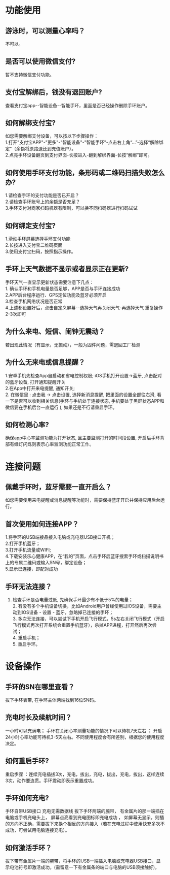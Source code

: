 <a name="eHp1i"></a>
# 功能使用
<a name="FIWTl"></a>
## 游泳时，可以测量心率吗？
不可以。
<a name="ZCCTq"></a>
## 是否可以使用微信支付?
暂不支持微信支付功能。
<a name="fLxft"></a>
## 支付宝解绑后，钱没有退回账户?
查看支付宝app--智能设备--智能手环，里面是否已经操作删除手环账户。
<a name="tN71B"></a>
## 如何解绑支付宝?<br />
如您需要解绑支付设备，可以按以下步骤操作：<br />1.打开"支付宝APP"-"更多"-"智能设备"-"智能手环"-点击右上角“…”-选择“解除绑定”（余额将原路退还到充值账户）。<br />2.点亮手环设备翻页到支付界面-长按进入-翻到解绑界面-长按“解绑”即可。
<a name="SqUyo"></a>
## 如何使用手环支付功能，条形码或二维码扫描失败怎么办?
1.请检查手环的支付功能是否已开启？<br />2.请检查手环账号上的余额是否充足？<br />3.手环支付对商家扫码机器有限制，可以换不同扫码器进行扫码试试
<a name="DABzH"></a>
## 如何绑定支付宝?
1.滑动手环屏幕选择手环支付功能 <br />2.长按进入支付宝二维码页面 <br />3.使用支付宝扫码，按照指示操作。
<a name="31s4Z"></a>
## 手环上天气数据不显示或者显示正在更新?
手环天气一直显示更新状态需要注意下几点： <br />1. 确认手环和手机电量是否足够，APP是否与手环连接成功 <br />2.APP后台程序运行、GPS定位功能及蓝牙必须开启<br />3.检查手机网络状况是否正常 <br />4.上述都设置好后，点击自定义屏幕--选择天气再关闭天气-再选择天气 重复操作2-3次即可
<a name="rWwOn"></a>
## 为什么来电、短信、闹钟无震动？
若出现此情况（有显示，无振动），一般为固件问题，需退回工厂检测
<a name="XfUPK"></a>
## 为什么无来电或信息提醒？
1.安卓手机先检查App自启动和省电控制权限; iOS手机打开设置->蓝牙, 点击配对的蓝牙设备, 打开通知提醒开关<br />2.在App中打开来电提醒, 通知开关;<br />2. 在微信里 : 点击我 -> 点击设置, 选择新消息提醒, 把里面的设置全部往右滑, 看一下是否可以收到相关信息(手环与手机处于连接状态, 手机要处于黑屏状态APP和微信要在手机后台一直运行 ), 如果还是不行请重启手环。
<a name="xXf38"></a>
## 如何检测心率?
确保app中心率监测功能为打开状态, 且主要监测打开的时间段设置, 开启后手环背部有绿灯闪烁则表示心率监测功能正常工作。
<a name="7VbZq"></a>
# 连接问题
<a name="2fqhT"></a>
## 佩戴手环时，蓝牙需要一直开启么？
如您需要使用来电提醒或消息提醒等功能时，需要保持蓝牙开启并保持应用后台运行。
<a name="Of8fu"></a>
## 首次使用如何连接APP？
1.将手环的USB端接品接入电脑或充电器USB接口开机；<br />2.打开手机蓝牙；<br />3.打开手机流量或WIFI;<br />4.下载安装乐心健康APP，在“我的”页面，点击手环后蓝牙搜索手环或扫描说明书上的专属二维码或输入SN号，绑定设备；<br />5.显示已连接，即配对成功<br />

<a name="b75yc"></a>
## 手环无法连接？
1. 检查手环是否电量过低, 先确保手环最少有不低于5%的电量； <br />2. 有没有多个手机设备切换，比如Android用户曾经使用过IOS设备，需要主动到IOS设备 - 设置 - 蓝牙，忽略掉已连接的手环；<br />3. 多次无法连接，可以尝试下手机开启飞行模式，5s左右关闭飞行模式（开启飞行模式再次打开系统会重置手机蓝牙），杀掉APP进程，打开然后再次尝试；<br />4. 重启手机； <br />5. 重启手环。<br />

<a name="CwL73"></a>
# 设备操作
<a name="428Ws"></a>
## 手环的SN在哪里查看？
拔下手环表带, 在手环主体两端找到16位SN码。<br />

<a name="aA3Vl"></a>
## 充电时长及续航时间？
一小时可以充满电； 手环在关闭心率测量功能的情况下可以待机7天左右 ； 开启24小时心率功能可待机3-5天左右。不同使用程度会有所差别，根据您的使用程度决定。<br />

<a name="nC9IA"></a>
## 如何重启手环?
重启步骤 ：连续充电插拔3次，充电，拔出，充电，拔出，充电，拔出，这样连续3次，动作要连贯。手环震动即表示重置成功。<br />

<a name="lgy2r"></a>
## 手环如何充电?
手环自带USB接口 充电无需数据线 拔下手环两端的腕带， 有金属片的那一端插在电脑或手机充电头上， 屏幕点亮看到充电图标即充电成功 ， 如屏幕无显示，则插的方向不正确，需要拔下来换个相反的方向接入（若在充电过程中使用快充多次不成功，可尝试用电脑连接充电）。<br />

<a name="lsxYZ"></a>
## 如何激活手环？
拔下带有金属片一端的腕带，将手环的USB一端插入电脑或充电器USB接口，显示电池符号即激活成功。(需留意一下有金属条的端口与电脑的USB须接触好)。<br />


